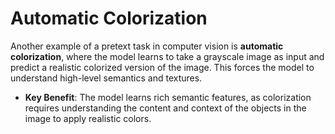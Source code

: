 # Automatic Colorization

Another example of a pretext task in computer vision is **automatic colorization**, where the model learns to take a grayscale image as input and predict a realistic colorized version of the image. This forces the model to understand high-level semantics and textures.

- **Key Benefit**: The model learns rich semantic features, as colorization requires understanding the content and context of the objects in the image to apply realistic colors.
